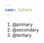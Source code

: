 ```yaml
---
name: Colors
---
```


<ol class="colors">
	<li class="color --primary">@primary</li>
	<li class="color --secondary">@secondary</li>
	<li class="color --tertiary">@tertiary</li>
</ol>